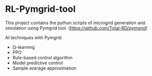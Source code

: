 # RL-Pymgrid-tool

This project contains the python scripts of microgrid generation and simulation using Pymgrid tool. (https://github.com/Total-RD/pymgrid)

AI techniques with Pymgrid
* Q-learning
* PPO
* Rule-based control algorithm
* Model predictive control
* Sample average approximation